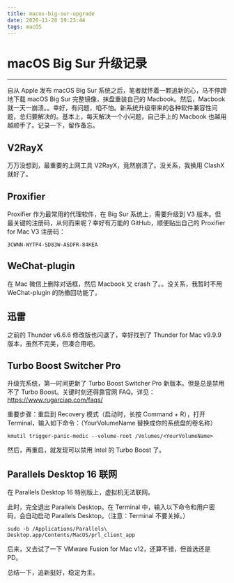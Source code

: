 ```yaml
---
title: macos-big-sur-upgrade
date: 2020-11-20 19:23:44
tags: macOS
---
```


# macOS Big Sur 升级记录

---

自从 Apple 发布 macOS Big Sur 系统之后，笔者就怀着一颗追新的心，马不停蹄地下载 macOS Big Sur 完整镜像，抹盘重装自己的 Macbook。然后，Macbook 就一天一崩溃。。幸好，有问题，咱不怕。新系统升级带来的各种软件兼容性问题，总归要解决的。基本上，每天解决一个小问题，自己手上的 Macbook 也越用越顺手了。记录一下，留作备忘。

## V2RayX

万万没想到，最重要的上网工具 V2RayX，竟然崩溃了。没关系，我换用 ClashX 就好了。

## Proxifier

Proxifier 作为最常用的代理软件，在 Big Sur 系统上，需要升级到 V3 版本。但最关键的注册码，从何而来呢？幸好有万能的 GitHub，顺便贴出自己的 Proxifier for Mac V3 注册码：

```
3CWNN-WYTP4-SD83W-ASDFR-84KEA
```

## WeChat-plugin

在 Mac 微信上删除对话框，然后 Macbook 又 crash 了。。没关系，我暂时不用 WeChat-plugin 的防撤回功能了。

## 迅雷

之前的 Thunder v6.6.6 修改版也闪退了，幸好找到了 Thunder for Mac v9.9.9 版本，虽然不完美，但凑合用吧。

## Turbo Boost Switcher Pro

升级完系统，第一时间更新了 Turbo Boost Switcher Pro 新版本。但是总是禁用不了 Turbo Boost。关键时刻还得靠官网 FAQ。详见：https://www.rugarciap.com/faqs/

重要步骤：重启到 Recovery 模式（启动时，长按 Command + R），打开 Terminal，输入如下命令：（YourVolumeName 替换成你的系统盘的卷名称）

```shell
kmutil trigger-panic-medic --volume-root /Volumes/<YourVolumeName>
```

然后，再重启，就发现可以禁用 Intel 的 Turbo Boost 了。

## Parallels Desktop 16 联网

在 Parallels Desktop 16 特别版上，虚拟机无法联网。

此时，完全退出 Parallels Desktop。在 Terminal 中，输入以下命令和用户密码，会自动启动 Parallels Desktop。（注意：Terminal 不要关掉。）

```shell
sudo -b /Applications/Parallels\ Desktop.app/Contents/MacOS/prl_client_app
```

后来，又去试了一下 VMware Fusion for Mac v12，还算不错，但首选还是 PD。

总结一下，追新挺好，稳定为主。